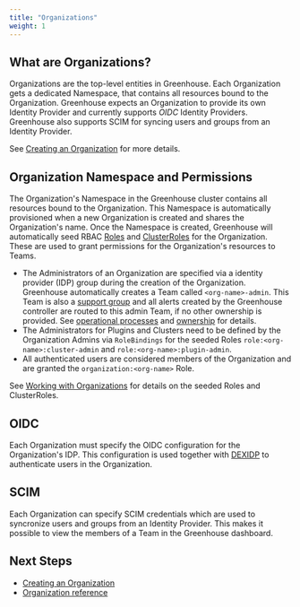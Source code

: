 ```yaml
---
title: "Organizations"
weight: 1
---
```


## What are Organizations?

Organizations are the top-level entities in Greenhouse. Each Organization gets a dedicated Namespace, that contains all resources bound to the Organization.
Greenhouse expects an Organization to provide its own Identity Provider and currently supports _OIDC_ Identity Providers. Greenhouse also supports SCIM for syncing users and groups from an Identity Provider.

See [Creating an Organization](./../../../user-guides/organization/creation) for more details.

## Organization Namespace and Permissions

The Organization's Namespace in the Greenhouse cluster contains all resources bound to the Organization. This Namespace is automatically provisioned when a new Organization is created and shares the Organization's name.
Once the Namespace is created, Greenhouse will automatically seed RBAC [Roles](https://github.com/cloudoperators/greenhouse/blob/main/internal/rbac/role.go) and [ClusterRoles](https://github.com/cloudoperators/greenhouse/blob/main/internal/rbac/clusterrole.go) for the Organization. These are used to grant permissions for the Organization's resources to Teams.

- The Administrators of an Organization are specified via a identity provider (IDP) group during the creation of the Organization. Greenhouse automatically creates a Team called `<org-name>-admin`. This Team is also a [support group](./../teams#support-groups) and all alerts created by the Greenhouse controller are routed to this admin Team, if no other ownership is provided. See [operational processes](./../../operations/processes) and [ownership](./../../operations/ownership) for details.
- The Administrators for Plugins and Clusters need to be defined by the Organization Admins via `RoleBindings` for the seeded Roles `role:<org-name>:cluster-admin` and `role:<org-name>:plugin-admin`.
- All authenticated users are considered members of the Organization and are granted the `organization:<org-name>` Role.

See [Working with Organizations](./../../../reference/components/organization#role-based-access-control-within-the-organization-namespace) for details on the seeded Roles and ClusterRoles.

## OIDC

Each Organization must specify the OIDC configuration for the Organization's IDP. This configuration is used together with [DEXIDP](https://dexidp.io/) to authenticate users in the Organization.

## SCIM

Each Organization can specify SCIM credentials which are used to syncronize users and groups from an Identity Provider. This makes it possible to view the members of a Team in the Greenhouse dashboard.

## Next Steps

- [Creating an Organization](./../../../user-guides/organization/creation)
- [Organization reference](./../../../reference/components/organization)
